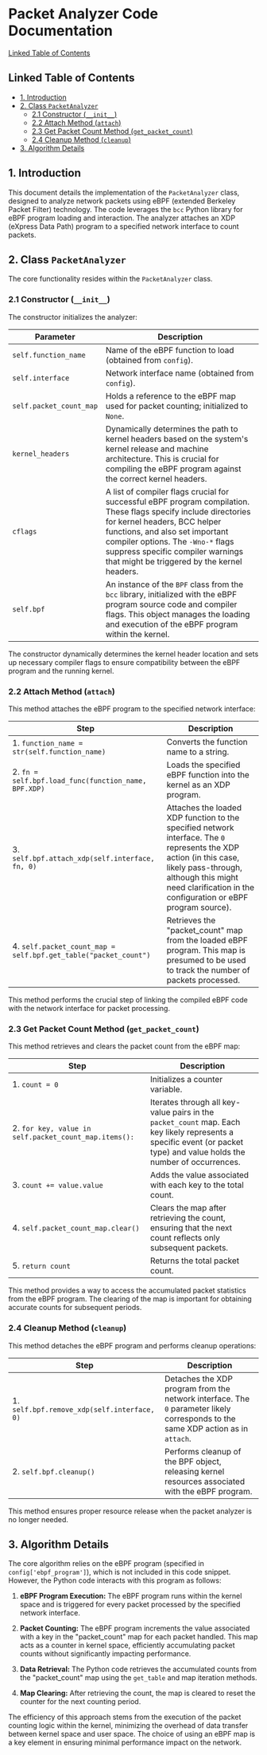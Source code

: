 # Packet Analyzer Code Documentation

[Linked Table of Contents](#linked-table-of-contents)

## Linked Table of Contents

* [1. Introduction](#1-introduction)
* [2. Class `PacketAnalyzer`](#2-class-packetanalyzer)
    * [2.1 Constructor (`__init__`) ](#21-constructor-__init__)
    * [2.2 Attach Method (`attach`) ](#22-attach-method-attach)
    * [2.3 Get Packet Count Method (`get_packet_count`) ](#23-get-packet-count-method-get_packet_count)
    * [2.4 Cleanup Method (`cleanup`) ](#24-cleanup-method-cleanup)
* [3. Algorithm Details](#3-algorithm-details)


## 1. Introduction

This document details the implementation of the `PacketAnalyzer` class, designed to analyze network packets using eBPF (extended Berkeley Packet Filter) technology. The code leverages the `bcc` Python library for eBPF program loading and interaction.  The analyzer attaches an XDP (eXpress Data Path) program to a specified network interface to count packets.


## 2. Class `PacketAnalyzer`

The core functionality resides within the `PacketAnalyzer` class.


### 2.1 Constructor (`__init__`)

The constructor initializes the analyzer:

| Parameter | Description |
|---|---|
| `self.function_name` | Name of the eBPF function to load (obtained from `config`). |
| `self.interface` | Network interface name (obtained from `config`). |
| `self.packet_count_map` |  Holds a reference to the eBPF map used for packet counting; initialized to `None`. |
| `kernel_headers` | Dynamically determines the path to kernel headers based on the system's kernel release and machine architecture. This is crucial for compiling the eBPF program against the correct kernel headers. |
| `cflags` |  A list of compiler flags crucial for successful eBPF program compilation. These flags specify include directories for kernel headers, BCC helper functions, and also set important compiler options.  The `-Wno-*` flags suppress specific compiler warnings that might be triggered by the kernel headers. |
| `self.bpf` | An instance of the `BPF` class from the `bcc` library, initialized with the eBPF program source code and compiler flags. This object manages the loading and execution of the eBPF program within the kernel. |


The constructor dynamically determines the kernel header location and sets up necessary compiler flags to ensure compatibility between the eBPF program and the running kernel.


### 2.2 Attach Method (`attach`)

This method attaches the eBPF program to the specified network interface:

| Step | Description |
|---|---|
| 1. `function_name = str(self.function_name)` | Converts the function name to a string. |
| 2. `fn = self.bpf.load_func(function_name, BPF.XDP)` | Loads the specified eBPF function into the kernel as an XDP program. |
| 3. `self.bpf.attach_xdp(self.interface, fn, 0)` | Attaches the loaded XDP function to the specified network interface. The `0` represents the XDP action (in this case, likely pass-through, although this might need clarification in the configuration or eBPF program source). |
| 4. `self.packet_count_map = self.bpf.get_table("packet_count")` | Retrieves the "packet_count" map from the loaded eBPF program. This map is presumed to be used to track the number of packets processed.  |


This method performs the crucial step of linking the compiled eBPF code with the network interface for packet processing.


### 2.3 Get Packet Count Method (`get_packet_count`)

This method retrieves and clears the packet count from the eBPF map:

| Step | Description |
|---|---|
| 1. `count = 0` | Initializes a counter variable. |
| 2. `for key, value in self.packet_count_map.items():` | Iterates through all key-value pairs in the `packet_count` map. Each key likely represents a specific event (or packet type) and value holds the number of occurrences. |
| 3. `count += value.value` | Adds the value associated with each key to the total count. |
| 4. `self.packet_count_map.clear()` | Clears the map after retrieving the count, ensuring that the next count reflects only subsequent packets.  |
| 5. `return count` | Returns the total packet count. |


This method provides a way to access the accumulated packet statistics from the eBPF program. The clearing of the map is important for obtaining accurate counts for subsequent periods.


### 2.4 Cleanup Method (`cleanup`)

This method detaches the eBPF program and performs cleanup operations:

| Step | Description |
|---|---|
| 1. `self.bpf.remove_xdp(self.interface, 0)` | Detaches the XDP program from the network interface.  The `0` parameter likely corresponds to the same XDP action as in `attach`. |
| 2. `self.bpf.cleanup()` | Performs cleanup of the BPF object, releasing kernel resources associated with the eBPF program. |


This method ensures proper resource release when the packet analyzer is no longer needed.


## 3. Algorithm Details

The core algorithm relies on the eBPF program (specified in `config['ebpf_program']`), which is not included in this code snippet.  However, the Python code interacts with this program as follows:

1. **eBPF Program Execution:** The eBPF program runs within the kernel space and is triggered for every packet processed by the specified network interface.

2. **Packet Counting:**  The eBPF program increments the value associated with a key in the "packet_count" map for each packet handled. This map acts as a counter in kernel space, efficiently accumulating packet counts without significantly impacting performance.

3. **Data Retrieval:** The Python code retrieves the accumulated counts from the "packet_count" map using the `get_table` and map iteration methods.

4. **Map Clearing:** After retrieving the count, the map is cleared to reset the counter for the next counting period.

The efficiency of this approach stems from the execution of the packet counting logic within the kernel, minimizing the overhead of data transfer between kernel space and user space.  The choice of using an eBPF map is a key element in ensuring minimal performance impact on the network.
